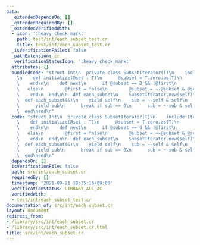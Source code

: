 ```yaml
---
data:
  _extendedDependsOn: []
  _extendedRequiredBy: []
  _extendedVerifiedWith:
  - icon: ':heavy_check_mark:'
    path: test/int/each_subset_test.cr
    title: test/int/each_subset_test.cr
  _isVerificationFailed: false
  _pathExtension: cr
  _verificationStatusIcon: ':heavy_check_mark:'
  attributes: {}
  bundledCode: "struct Int\n  private class SubsetIterator(T)\n    include Iterator(T)\n\
    \n    def initialize(@set : T)\n      @subset = T.zero.as(T)\n      @first = true\n\
    \    end\n\n    def next\n      if @subset == 0 && !@first\n        stop\n   \
    \   else\n        @first = false\n        @subset = ~-@subset & @set\n      end\n\
    \    end\n  end\n\n  def each_subset\n    SubsetIterator.new(self)\n  end\n\n\
    \  def each_subset(&)\n    yield self\n    sub = ~-self & self\n    loop do\n\
    \      yield sub\n      break if sub == 0\n      sub = ~-sub & self\n    end\n\
    \  end\nend\n"
  code: "struct Int\n  private class SubsetIterator(T)\n    include Iterator(T)\n\n\
    \    def initialize(@set : T)\n      @subset = T.zero.as(T)\n      @first = true\n\
    \    end\n\n    def next\n      if @subset == 0 && !@first\n        stop\n   \
    \   else\n        @first = false\n        @subset = ~-@subset & @set\n      end\n\
    \    end\n  end\n\n  def each_subset\n    SubsetIterator.new(self)\n  end\n\n\
    \  def each_subset(&)\n    yield self\n    sub = ~-self & self\n    loop do\n\
    \      yield sub\n      break if sub == 0\n      sub = ~-sub & self\n    end\n\
    \  end\nend\n"
  dependsOn: []
  isVerificationFile: false
  path: src/int/each_subset.cr
  requiredBy: []
  timestamp: '2021-09-21 18:35:16+09:00'
  verificationStatus: LIBRARY_ALL_AC
  verifiedWith:
  - test/int/each_subset_test.cr
documentation_of: src/int/each_subset.cr
layout: document
redirect_from:
- /library/src/int/each_subset.cr
- /library/src/int/each_subset.cr.html
title: src/int/each_subset.cr
---
```

